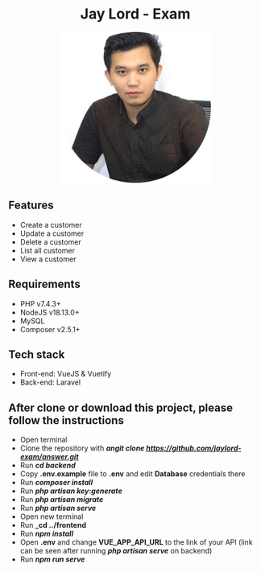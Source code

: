 <div align="center">
  
# Jay Lord - Exam

</div>

<p align="center"><img width="300px" height="300px" src="https://raw.githubusercontent.com/jaylord-exam/answer/main/frontend/src/assets/profile/download.png"></p>

## Features

- Create a customer
- Update a customer
- Delete a customer
- List all customer
- View a customer

## Requirements

- PHP v7.4.3+
- NodeJS v18.13.0+
- MySQL
- Composer v2.5.1+

## Tech stack

- Front-end: VueJS & Vuetify
- Back-end: Laravel

## After clone or download this project, please follow the instructions

- Open terminal
- Clone the repository with **_angit clone https://github.com/jaylord-exam/answer.git_**
- Run **_cd backend_**
- Copy **.env.example** file to **.env** and edit **Database** credentials there
- Run **_composer install_**
- Run **_php artisan key:generate_**
- Run **_php artisan migrate_**
- Run **_php artisan serve_**
- Open new terminal
- Run **_cd ../frontend**
- Run **_npm install_**
- Open **.env** and change **VUE_APP_API_URL** to the link of your API (link can be seen after running **_php artisan serve_** on backend)
- Run **_npm run serve_**
